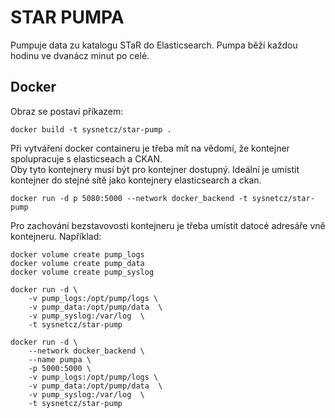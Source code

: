 # STAR PUMPA

Pumpuje data zu katalogu STaR do Elasticsearch. 
Pumpa běží každou hodinu ve dvanácz minut po celé. 


## Docker

Obraz se postaví příkazem:

    docker build -t sysnetcz/star-pump .
    
Při vytváření docker containeru je třeba mít na vědomí, že kontejner spolupracuje s elasticseach a CKAN.  
Oby tyto kontejnery musí být pro kontejner dostupný. Ideální je umístit kontejner do stejné sítě jako kontejnery 
elasticsearch a ckan.

    docker run -d p 5080:5000 --network docker_backend -t sysnetcz/star-pump      

Pro zachování bezstavovosti kontejneru je třeba umístit datocé adresáře vně kontejneru. Například:

    docker volume create pump_logs
    docker volume create pump_data
    docker volume create pump_syslog
    
    docker run -d \
        -v pump_logs:/opt/pump/logs \
        -v pump_data:/opt/pump/data  \
        -v pump_syslog:/var/log  \
        -t sysnetcz/star-pump

    docker run -d \
        --network docker_backend \
        --name pumpa \
        -p 5000:5000 \
        -v pump_logs:/opt/pump/logs \
        -v pump_data:/opt/pump/data  \
        -v pump_syslog:/var/log  \
        -t sysnetcz/star-pump
